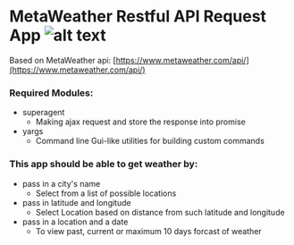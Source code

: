 # MetaWeather Restful API Request App  ![alt text](https://www.metaweather.com/static/img/weather/png/64/s.png "MetaWeather Shower logo")

Based on MetaWeather api: [https://www.metaweather.com/api/](https://www.metaweather.com/api/)

### Required Modules:
* superagent 
   - Making ajax request and store the response into promise
* yargs
   - Command line Gui-like utilities for building custom commands

### This app should be able to get weather by:
* pass in a city's name
   - Select from a list of possible locations
* pass in latitude and longitude
   - Select Location based on distance from such latitude and longitude
* pass in a location and a date
   - To view past, current or maximum 10 days forcast of weather
